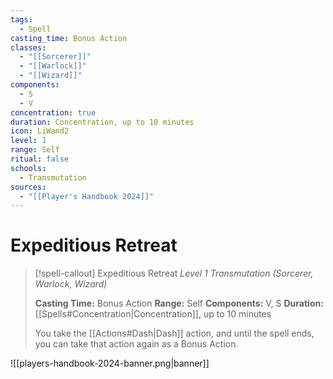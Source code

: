 ```yaml
---
tags:
  - Spell
casting_time: Bonus Action
classes:
  - "[[Sorcerer]]"
  - "[[Warlock]]"
  - "[[Wizard]]"
components:
  - S
  - V
concentration: true
duration: Concentration, up to 10 minutes
icon: LiWand2
level: 1
range: Self
ritual: false
schools:
  - Transmutation
sources:
  - "[[Player's Handbook 2024]]"
---
```


# Expeditious Retreat

>[!spell-callout] Expeditious Retreat
>_Level 1 Transmutation (Sorcerer, Warlock, Wizard)_
>
>**Casting Time:** Bonus Action
>**Range:** Self
>**Components:** V, S
>**Duration:** [[Spells#Concentration\|Concentration]], up to 10 minutes
>
>You take the [[Actions#Dash\|Dash]] action, and until the spell ends, you can take that action again as a Bonus Action.


![[players-handbook-2024-banner.png|banner]]
